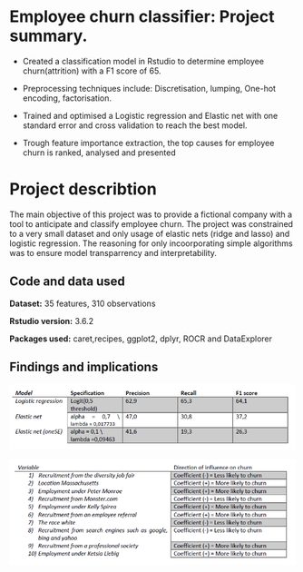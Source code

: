# Employee churn classifier: Project summary.

* Created a classification model in Rstudio to determine employee churn(attrition) with a F1 score of 65.

* Preprocessing techniques include: Discretisation, lumping, One-hot encoding, factorisation.

* Trained and optimised a Logistic regression and Elastic net with one standard error and cross validation to reach the best model.

* Trough feature importance extraction, the top causes for employee churn is ranked, analysed and presented

# Project describtion
The main objective of this project was to provide a fictional company with a tool to anticipate and classify employee churn. The project was constrained to a very small dataset and only usage of elastic nets (ridge and lasso) and logistic regression. The reasoning for only incoorporating simple algorithms was to ensure model transparrency and interpretability.

## Code and data used
**Dataset:** 35 features, 310 observations

**Rstudio version:** 3.6.2

**Packages used:** caret,recipes, ggplot2, dplyr, ROCR and DataExplorer

## Findings and implications



![](candidate%20models.png)

![Feature importance](feature%20importance.png)

